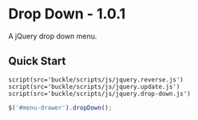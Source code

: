 Drop Down - 1.0.1
==========

A jQuery drop down menu.



## Quick Start

```jade
script(src='buckle/scripts/js/jquery.reverse.js')
script(src='buckle/scripts/js/jquery.update.js')
script(src='buckle/scripts/js/jquery.drop-down.js')
```

```js
$('#menu-drawer').dropDown();
```

